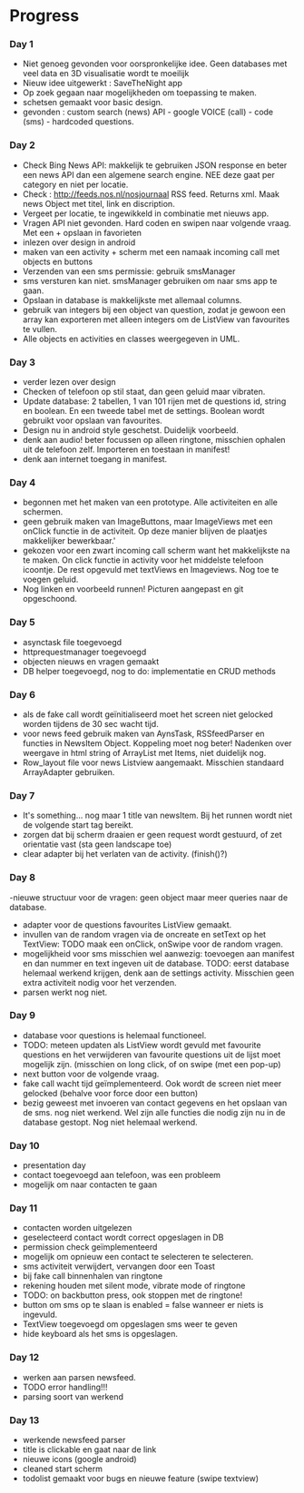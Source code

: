 # Progress #

### Day 1


- Niet genoeg gevonden voor oorspronkelijke idee. Geen databases met veel data en 3D visualisatie wordt te moeilijk
- Nieuw idee uitgewerkt : SaveTheNight app
- Op zoek gegaan naar mogelijkheden om toepassing te maken. 
- schetsen gemaakt voor basic design. 
- gevonden : custom search (news) API - google VOICE (call) - code (sms) - hardcoded questions. 


### Day 2
- Check Bing News API: makkelijk te gebruiken JSON response en beter een news API dan een algemene search engine. NEE deze gaat per category en niet per locatie. 
- Check : http://feeds.nos.nl/nosjournaal RSS feed. Returns xml. Maak news Object met titel, link en discription. 
- Vergeet per locatie, te ingewikkeld in combinatie met nieuws app. 
- Vragen API niet gevonden. Hard coden en swipen naar volgende vraag. Met een + opslaan in favorieten
- inlezen over design in android
- maken van een activity + scherm met een namaak incoming call met objects en buttons
- Verzenden van een sms permissie: <uses-permission android:name="android.permission.SEND_SMS"> gebruik smsManager
- sms versturen kan niet. smsManager gebruiken om naar sms app te gaan. 
- Opslaan in database is makkelijkste met allemaal columns.
- gebruik van integers bij een object van question, zodat je gewoon een array kan exporteren met alleen integers om de ListView van favourites te vullen. 
- Alle objects en activities en classes weergegeven in UML. 

### Day 3
- verder lezen over design
- Checken of telefoon op stil staat, dan geen geluid maar vibraten. 
- Update database: 2 tabellen, 1 van 101 rijen met de questions id, string en boolean. En een tweede tabel met de settings. Boolean wordt gebruikt voor opslaan van favourites. 
- Design nu in android style geschetst. Duidelijk voorbeeld. 
- denk aan audio! beter focussen op alleen ringtone, misschien ophalen uit de telefoon zelf. Importeren en toestaan in manifest!
- denk aan internet toegang in manifest. 

### Day 4
- begonnen met het maken van een prototype. Alle activiteiten en alle schermen. 
- geen gebruik maken van ImageButtons, maar ImageViews met een onClick functie in de activiteit. Op deze manier blijven de plaatjes makkelijker bewerkbaar.'
- gekozen voor een zwart incoming call scherm want het makkelijkste na te maken. On click functie in activity voor het middelste telefoon icoontje. De rest opgevuld met textViews en Imageviews. Nog toe te voegen geluid. 
- Nog linken en voorbeeld runnen! Picturen aangepast en git opgeschoond.

### Day 5
- asynctask file toegevoegd
- httprequestmanager toegevoegd
- objecten nieuws en vragen gemaakt
- DB helper toegevoegd, nog to do: implementatie en CRUD methods 

### Day 6
- als  de fake call wordt geïnitialiseerd moet het screen niet gelocked worden tijdens de 30 sec wacht tijd. 
- voor news feed gebruik maken van AynsTask, RSSfeedParser en functies in NewsItem Object. Koppeling moet nog beter! Nadenken over weergave in html string of ArrayList met Items, niet duidelijk nog. 
- Row_layout file voor news Listview aangemaakt. Misschien standaard ArrayAdapter gebruiken. 

### Day 7
- It's something... nog maar 1 title van newsItem. Bij het runnen wordt niet de volgende start tag bereikt. 
- zorgen dat bij scherm draaien er geen request wordt gestuurd, of zet orientatie vast (sta geen landscape toe)
- clear adapter bij het verlaten van de activity. (finish()?)

### Day 8
-nieuwe structuur voor de vragen: geen object maar meer queries naar de database.
- adapter voor de questions favourites ListView gemaakt. 
- invullen van de random vragen via de oncreate en setText op het TextView: TODO maak een onClick, onSwipe voor de random vragen. 
- mogelijkheid voor sms misschien wel aanwezig: toevoegen aan manifest en dan nummer en text ingeven uit de database. TODO: eerst database helemaal werkend krijgen, denk aan de settings activity. 
Misschien geen extra activiteit nodig voor  het verzenden. 
- parsen werkt nog niet.

### Day 9
- database voor questions is helemaal functioneel. 
- TODO: meteen updaten als ListView wordt gevuld met favourite questions en het verwijderen van favourite questions uit de lijst moet mogelijk zijn. (misschien on long click, of on swipe (met een pop-up)
- next button voor de volgende vraag. 
- fake call wacht tijd geïmplementeerd. Ook wordt de screen niet meer gelocked (behalve voor force door een button)
- bezig geweest met invoeren van contact gegevens en het opslaan van de sms. nog niet werkend. Wel zijn alle functies die nodig zijn nu in de database gestopt. Nog niet helemaal werkend. 

### Day 10 
- presentation day
- contact toegevoegd aan telefoon, was een probleem
- mogelijk om naar contacten te gaan

### Day 11
- contacten worden uitgelezen
- geselecteerd contact wordt correct opgeslagen in DB
- permission check geïmplementeerd 
- mogelijk om opnieuw een contact te selecteren te selecteren. 
- sms activiteit verwijdert, vervangen door een Toast
- bij fake call binnenhalen van ringtone
- rekening houden met silent mode, vibrate mode of ringtone
- TODO: on backbutton press, ook stoppen met de ringtone! 
- button om sms op te slaan is enabled = false wanneer er niets is ingevuld.
- TextView toegevoegd om opgeslagen sms weer te geven
- hide keyboard als het sms is opgeslagen. 

### Day 12
- werken aan parsen newsfeed. 
- TODO error handling!!! 
- parsing soort van werkend

### Day 13
- werkende newsfeed parser
- title is clickable en gaat naar de link
- nieuwe icons (google android)
- cleaned start scherm
- todolist gemaakt voor bugs en nieuwe feature (swipe textview)



